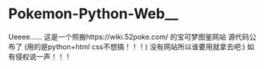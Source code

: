 # Pokemon-Python-Web__
Ueeee......
这是一个照搬https://wiki.52poke.com/      的宝可梦图鉴网站
源代码公布了
(用的是python+html css不想搞！！！)
没有网站所以谁要用就拿去吧:)
如有侵权说一声！！！
<!-- hehe -->
